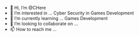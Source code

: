 - 👋 Hi, I’m @CHere
- 👀 I’m interested in ... Cyber Security in Games Development
- 🌱 I’m currently learning ... Games Development 
- 💞️ I’m looking to collaborate on ...
- 📫 How to reach me ...


